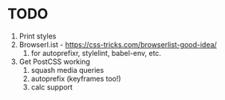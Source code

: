 # TODO

1. Print styles
2. Browserl.ist - https://css-tricks.com/browserlist-good-idea/
    1. for autoprefixr, stylelint, babel-env, etc.
3. Get PostCSS working
    1. squash media queries
    2. autoprefix (keyframes too!)
    3. calc support
